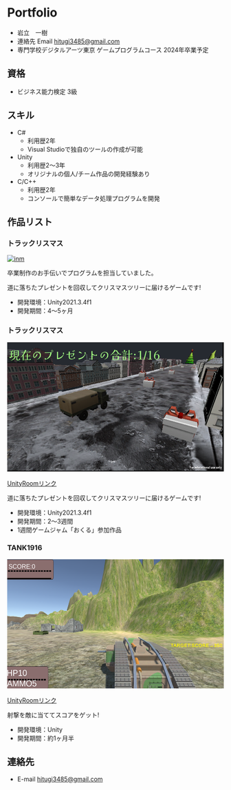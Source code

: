 # Portfolio

- 岩立　一樹
- 連絡先 Email [hitugi3485@gmail.com](hitugi3485@gmail.com)
- 専門学校デジタルアーツ東京 ゲームプログラムコース 2024年卒業予定

## 資格 
- ビジネス能力検定 3級

## スキル
- C#
  - 利用歴2年
  - Visual Studioで独自のツールの作成が可能
- Unity
  - 利用歴2～3年
  - オリジナルの個人/チーム作品の開発経験あり
- C/C++
  - 利用歴2年
  - コンソールで簡単なデータ処理プログラムを開発

## 作品リスト

### トラックリスマス
[<img src="images/RC1.png" alt="inm" style="height: 300px">](RC1.png)

卒業制作のお手伝いでプログラムを担当していました。

道に落ちたプレゼントを回収してクリスマスツリーに届けるゲームです!

- 開発環境：Unity2021.3.4f1
- 開発期間：4～5ヶ月

### トラックリスマス
[<img src="images/Txms.png" alt="inm" style="height: 300px">](Txms.png)


[UnityRoomリンク](https://unityroom.com/games/truchristmas)

道に落ちたプレゼントを回収してクリスマスツリーに届けるゲームです!

- 開発環境：Unity2021.3.4f1
- 開発期間：2～3週間
- 1週間ゲームジャム「おくる」参加作品

### TANK1916
[<img src="images/Tank1.png" alt="inm" style="height: 300px">](TANK916Title.png)

[UnityRoomリンク](https://unityroom.com/games/tank1916)

射撃を敵に当ててスコアをゲット! 

- 開発環境：Unity
- 開発期間：約1ヶ月半

## 連絡先
- E-mail [hitugi3485@gmail.com](hitugi3485@gmail.com)
